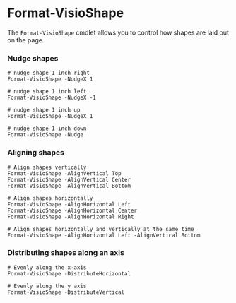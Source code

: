 # Format-VisioShape



The `Format-VisioShape` cmdlet allows you to control how shapes are laid out on the page.



### Nudge shapes <a id="nudge-shapes"></a>

```text
# nudge shape 1 inch right
Format-VisioShape -NudgeX 1

# nudge shape 1 inch left
Format-VisioShape -NudgeX -1

# nudge shape 1 inch up
Format-VisioShape -NudgeX 1

# nudge shape 1 inch down
Format-VisioShape -Nudge
```



### Aligning shapes <a id="aligning-shapes"></a>

```text
# Align shapes vertically
Format-VisioShape -AlignVertical Top
Format-VisioShape -AlignVertical Center
Format-VisioShape -AlignVertical Bottom

# Align shapes horizontally
Format-VisioShape -AlignHorizontal Left
Format-VisioShape -AlignHorizontal Center
Format-VisioShape -AlignHorizontal Right

# Align shapes horizontally and vertically at the same time
Format-VisioShape -AlignHorizontal Left -AlignVertical Bottom
```



### Distributing shapes along an axis <a id="distributing-shapes-along-an-axis"></a>

```text
# Evenly along the x-axis
Format-VisioShape -DistributeHorizontal 

# Evenly along the y axis
Format-VisioShape -DistributeVertical
```

###  <a id="distributing-shapes-along-an-axis"></a>

###  <a id="nudge-shapes"></a>

